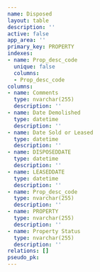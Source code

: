 ```yaml
---
name: Disposed
layout: table
description: ''
active: false
app_area: ''
primary_key: PROPERTY
indexes:
- name: Prop_desc_code
  unique: false
  columns:
  - Prop_desc_code
columns:
- name: Comments
  type: nvarchar(255)
  description: ''
- name: Date Demolished
  type: datetime
  description: ''
- name: Date Sold or Leased
  type: datetime
  description: ''
- name: DISPOSEDDATE
  type: datetime
  description: ''
- name: LEASEDDATE
  type: datetime
  description: ''
- name: Prop_desc_code
  type: nvarchar(255)
  description: ''
- name: PROPERTY
  type: nvarchar(255)
  description: ''
- name: Property Status
  type: nvarchar(255)
  description: ''
relations: []
pseudo_pk: 
---
```


